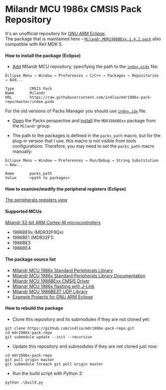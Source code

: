 # Milandr MCU 1986x CMSIS Pack Repository

It's an unofficial repository for [GNU ARM Eclipse](http://gnuarmeclipse.github.io/plugins/packs-manager/).<br>
The package that is maintained here – [`Milandr.MDR1986BExx.1.4.2.pack`](https://raw.githubusercontent.com/in4lio/mdr1986x-pack-repo/master/Milandr.MDR1986BExx.1.4.2.pack) also compatible with Keil MDK 5.

#### How to install the package (Eclipse)

- [Add](http://gnuarmeclipse.github.io/plugins/packs-manager/#configuration) Milandr MCU repository,
specifying the path to
the [`index.pidx`](https://raw.githubusercontent.com/in4lio/mdr1986x-pack-repo/master/index.pidx) file:
```
Eclipse Menu → Window → Preferences → C/C++ → Packages → Repositories → Add...

Type       CMSIS Pack
Name       Milandr
URL        https://raw.githubusercontent.com/in4lio/mdr1986x-pack-repo/master/index.pidx
```
  For the old versions of Packs Manager you should use
  [`index.idx`](https://raw.githubusercontent.com/in4lio/mdr1986x-pack-repo/master/index.idx) file.

- [Open](http://gnuarmeclipse.github.io/plugins/packs-manager/#the-packs-perspective) the Packs perspective
and [install](http://gnuarmeclipse.github.io/plugins/packs-manager/#pack-install) the `MDR1986BExx` package
from the `Milandr` group.

- The path to the packages is defined in the `packs_path` macro, but for the plug-in version that I use,
this macro is not visible from tools configurations. Therefore, you may need to set the `packs_path` macro manually:
```
Eclipse Menu → Window → Preferences → Run/Debug → String Substitution → New...

Name       packs_path
Value      <path to packages>
```

#### How to examine/modify the peripheral registers (Eclipse)

[The peripherals registers view](http://gnuarmeclipse.github.io/debug/peripheral-registers/)

#### Supported MCUs

[Milandr 32-bit АRМ Cortex-М microcontrollers](http://ic.milandr.ru/products/mikrokontrollery_i_protsessory/32_razryadnye_mikrokontrollery/)

- 1986BE9x (MDR32F9Qx)
- 1986BE1 (MDR32F1)
- 1986BE3
- 1986BE4

#### The package source list

- [Milandr MCU 1986x Standard Peripherals Library](https://github.com/eldarkg/emdr1986x-std-per-lib)
- [Milandr MCU 1986x Standard Peripherals Library Documentation](https://github.com/eldarkg/emdr1986x-std-per-lib-doc)
- [Milandr MCU 1986BExx CMSIS Driver](https://github.com/in4lio/mdr1986x-pack-repo/tree/master/source/CMSIS_Driver)
- [Milandr MCU 1986x flashing with J-Link](https://github.com/in4lio/mdr1986x-JFlash)
- [Milandr MCU 1986BE3T UDP Library](https://github.com/in4lio/mdr1986x-pack-repo/tree/master/source/Example_Projects_Eclipse/1986BE3_UDP)
- [Example Projects for GNU ARM Eclipse](https://github.com/in4lio/mdr1986x-pack-repo/tree/master/source/Example_Projects_Eclipse)

#### How to rebuild the package

- Clone this repository and its submodules if they are not cloned yet:

```
git clone https://github.com/in4lio/mdr1986x-pack-repo.git
cd mdr1986x-pack-repo
git submodule update --init --recursive
```

- Update this repository and submodules if they are not cloned just now:

```
cd mdr1986x-pack-repo
git pull origin master
git submodule foreach git pull origin master
```

- Run the build script with Python 2:

```
python .\build.py
```
